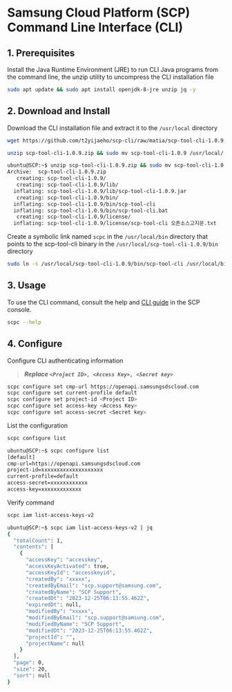 # Samsung Cloud Platform (SCP) Command Line Interface (CLI)

## 1. Prerequisites

Install the Java Runtime Environment (JRE) to run CLI Java programs from the command line, the unzip utility to uncompress the CLI installation file

```Bash
sudo apt update && sudo apt install openjdk-8-jre unzip jq -y
```

## 2. Download and Install

Download the CLI installation file and extract it to the `/usr/local` directory

```Bash
wget https://github.com/t2yijaeho/scp-cli/raw/matia/scp-tool-cli-1.0.9.zip
```

```Bash
unzip scp-tool-cli-1.0.9.zip && sudo mv scp-tool-cli-1.0.9 /usr/local/
```

```Bash
ubuntu@SCP:~$ unzip scp-tool-cli-1.0.9.zip && sudo mv scp-tool-cli-1.0.9 /usr/local/
Archive:  scp-tool-cli-1.0.9.zip
   creating: scp-tool-cli-1.0.9/
   creating: scp-tool-cli-1.0.9/lib/
  inflating: scp-tool-cli-1.0.9/lib/scp-tool-cli-1.0.9.jar
   creating: scp-tool-cli-1.0.9/bin/
  inflating: scp-tool-cli-1.0.9/bin/scp-tool-cli
  inflating: scp-tool-cli-1.0.9/bin/scp-tool-cli.bat
   creating: scp-tool-cli-1.0.9/license/
  inflating: scp-tool-cli-1.0.9/license/scp-tool-cli 오픈소스고지문.txt
```

Create a symbolic link named `scpc` in the `/usr/local/bin` directory that points to the scp-tool-cli binary in the `/usr/local/scp-tool-cli-1.0.9/bin` directory

```Bash
sudo ln -s /usr/local/scp-tool-cli-1.0.9/bin/scp-tool-cli /usr/local/bin/scpc
```

## 3. Usage

To use the CLI command, consult the help and [CLI guide](https://cloud.samsungsds.com/openapiguide/#/docs/v2-en-overview-overview) in the SCP console.

```Bash
scpc --help
```

## 4. Configure

Configure CLI authenticating information
>***Replace `<Project ID>, <Access Key>, <Secret key>`***

```Bash
scpc configure set cmp-url https://openapi.samsungsdscloud.com
scpc configure set current-profile default
scpc configure set project-id <Project ID>
scpc configure set access-key <Access Key>
scpc configure set access-secret <Secret key>
```

List the configuration

```Bash
scpc configure list
```

```Bash
ubuntu@SCP:~$ scpc configure list
[default]
cmp-url=https://openapi.samsungsdscloud.com
project-id=xxxxxxxxxxxxxxxxxxxx
current-profile=default
access-secret=xxxxxxxxxxxx
access-key=xxxxxxxxxxxxx
```

Verify command

```Bash
scpc iam list-access-keys-v2
```

```Bash
ubuntu@SCP:~$ scpc iam list-access-keys-v2 | jq
{
  "totalCount": 1,
  "contents": [
    {
      "accessKey": "accesskey",
      "accessKeyActivated": true,
      "accessKeyId": "accesskeyid",
      "createdBy": "xxxxx",
      "createdByEmail": "scp.support@samsung.com",
      "createdByName": "SCP Support",
      "createdDt": "2023-12-25T06:13:55.462Z",
      "expiredDt": null,
      "modifiedBy": "xxxxx",
      "modifiedByEmail": "scp.support@samsung.com",
      "modifiedByName": "SCP Support",
      "modifiedDt": "2023-12-25T06:13:55.462Z",
      "projectId": "",
      "projectName": null
    }
  ],
  "page": 0,
  "size": 20,
  "sort": null
}
```
